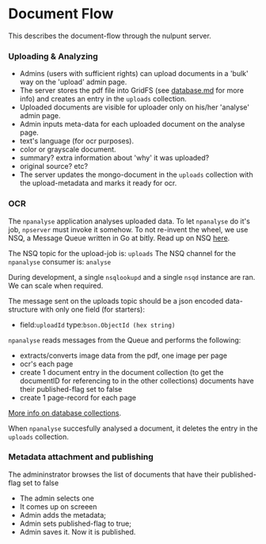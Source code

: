 Document Flow
============

This describes the document-flow through the nulpunt server.

### Uploading & Analyzing
- Admins (users with sufficient rights) can upload documents in a 'bulk' way on the 'upload' admin page.
- The server stores the pdf file into GridFS (see [database.md](database.md) for more info) and creates an entry in the `uploads` collection.
- Uploaded documents are visible for uploader only on his/her 'analyse' admin page.
- Admin inputs meta-data for each uploaded document on the analyse page.
 - text's language (for ocr purposes).
 - color or grayscale document.
 - summary? extra information about 'why' it was uploaded?
 - original source? etc?
- The server updates the mongo-document in the `uploads` collection with the upload-metadata and marks it ready for ocr.

### OCR
The `npanalyse` application analyses uploaded data. To let `npanalyse` do it's job, `npserver` must invoke it somehow. To not re-invent the wheel, we use NSQ, a Message Queue written in Go at bitly. Read up on NSQ [here](http://bitly.github.io/nsq/).

The NSQ topic for the upload-job is: `uploads`
The NSQ channel for the `npanalyse` consumer is: `analyse`

During development, a single `nsqlookupd` and a single `nsqd` instance are ran. We can scale when required.

The message sent on the uploads topic should be a json encoded data-structure with only one field (for starters):
- field:`uploadId` type:`bson.ObjectId (hex string)`

`npanalyse` reads messages from the Queue and performs the following:
- extracts/converts image data from the pdf, one image per page
- ocr's each page
- create 1 document entry in the document collection (to get the documentID for referencing to in the other collections) documents have their published-flag set to false
- create 1 page-record for each page

[More info on database collections](/notes/database.md).

When `npanalyse` succesfully analysed a document, it deletes the entry in the `uploads` collection.

### Metadata attachment and publishing
The admininstrator browses the list of documents that have their published-flag set to false
- The admin selects one
- It comes up on screeen
- Admin adds the metadata;
- Admin sets published-flag to true;
- Admin saves it. Now it is published.

